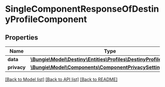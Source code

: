 # SingleComponentResponseOfDestinyProfileComponent

## Properties
Name | Type | Description | Notes
------------ | ------------- | ------------- | -------------
**data** | [**\Bungie\Model\Destiny\Entities\Profiles\DestinyProfileComponent**](DestinyProfileComponent.md) |  | [optional] 
**privacy** | [**\Bungie\Model\Components\ComponentPrivacySetting**](ComponentPrivacySetting.md) |  | [optional] 

[[Back to Model list]](../README.md#documentation-for-models) [[Back to API list]](../README.md#documentation-for-api-endpoints) [[Back to README]](../README.md)


